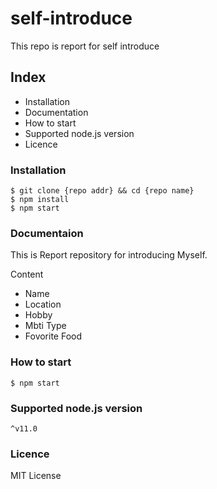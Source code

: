 # self-introduce

This repo is report for self introduce

## Index

- Installation
- Documentation
- How to start
- Supported node.js version
- Licence


### Installation

```shall
$ git clone {repo addr} && cd {repo name}
$ npm install
$ npm start
```

### Documentaion
This is Report repository for introducing Myself.

Content

- Name
- Location
- Hobby
- Mbti Type
- Fovorite Food


### How to start

`$ npm start`

### Supported node.js version

`^v11.0`

### Licence

MIT License



